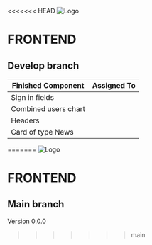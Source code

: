 <<<<<<< HEAD
![Logo](https://github.com/user-attachments/assets/fdb15b6f-9164-4853-bb18-0fa5b52a2b0c)

# FRONTEND
## Develop branch

| Finished Component     | Assigned To |
|------------------------|-------------|
| Sign in fields         |        |
| Combined users chart   |        |
| Headers                |    |
| Card of type News      |         |
=======
![Logo](https://github.com/user-attachments/assets/96226d2a-a4a7-42e6-80ee-b5de4f05fa69)

# FRONTEND
## Main branch

Version 0.0.0
>>>>>>> main
